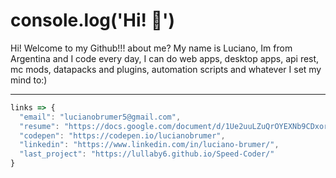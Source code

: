 # console.log('Hi! :wave:')

Hi! Welcome to my Github!!! 
about me? My name is Luciano, Im from Argentina and I code every day, I can do web apps, desktop apps, api rest, mc mods, datapacks and plugins, automation scripts and whatever I set my mind to:)

---
```js
links => {
  "email": "lucianobrumer5@gmail.com",
  "resume": "https://docs.google.com/document/d/1Ue2uuLZuQrOYEXNb9CDxorl-ixUQaiu_7TtzleW1HVE".
  "codepen": "https://codepen.io/lucianobrumer",
  "linkedin": "https://www.linkedin.com/in/luciano-brumer/",
  "last_project": "https://lullaby6.github.io/Speed-Coder/"
} 
```
